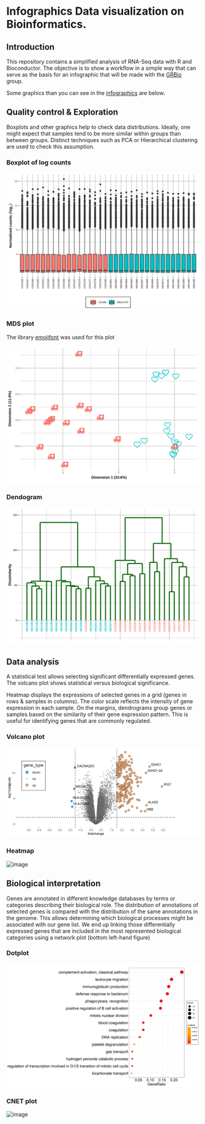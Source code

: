 # Infographics Data visualization on Bioinformatics.

## Introduction

This repository contains a simplified analysis of RNA-Seq data with R and Bioconductor. The objective is to show a workflow in a simple way that can serve as the basis for an infographic that will be made with the [GRBio](http://grbio.upc.edu) group.

Some graphics than you can see in the [infographics](https://www.canva.com/design/DAFDMgmnNBw/ArYoC2fGU1OAQYMg_X0jAA/edit?utm_content=DAFDMgmnNBw&utm_campaign=designshare&utm_medium=link2&utm_source=sharebutton) are below.

## Quality control &  Exploration

Boxplots and other graphics help to check data distributions.
Ideally, one might expect that samples tend to be more similar within groups than between groups. Distinct techniques such as PCA or Hierarchical clustering are used to check this assumption.

### Boxplot of log counts

![image](figures/boxplot.png)

### MDS plot

The library [emojifont](https://cran.r-project.org/web/packages/emojifont/vignettes/emojifont.html) was used for this plot

![image](figures/MDS_emotis.png)

### Dendogram

![image](figures/dendograma.png)


## Data analysis

A statistical test allows selecting significant differentially expressed genes. The volcano plot shows statistical versus biological significance. 

Heatmap displays the expressions of selected genes in a grid (genes in rows & samples in columns). The color scale reflects the intensity of gene expression in each sample. On the margins, dendrograms group genes or samples based on the similarity of their gene expression pattern. This is useful for identifying genes that are commonly regulated.

### Volcano plot

![image](figures/vp2.png)


### Heatmap

![image](figures/pheatmap_transp.png)

## Biological interpretation

Genes are annotated in different knowledge databases by terms or categories describing their biological role. 
The distribution of annotations of selected genes is compared with the distribution of the same annotations in the genome. This allows determining which biological processes might be associated with our gene list.
We end up linking those differentially expressed genes that are included in the most represented biological categories using a network plot (bottom left-hand figure)


### Dotplot

![image](figures/dotplot_transp.png)

### CNET plot

![image](figures/cnetplot_transp.png)

